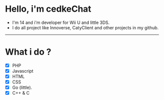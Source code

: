 # Hello, i'm cedkeChat
- I'm 14 and i'm developer for Wii U and little 3DS.
- I do all project like Innoverse, CatyClient and other projects in my github.
--------------------------------------------------------------------------------
# What i do ?
- [x] PHP
- [x] Javascript
- [x] HTML
- [x] CSS
- [x] Go (little).
- [x] C++ & C
